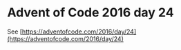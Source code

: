 # Advent of Code 2016 day 24

See [https://adventofcode.com/2016/day/24](https://adventofcode.com/2016/day/24)
